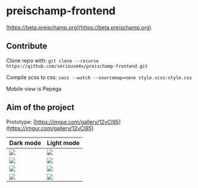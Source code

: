 # preischamp-frontend

[https://beta.preischamp.org](https://beta.preischamp.org)

## Contribute

Clone repo with: `git clone --recurse https://github.com/seriousm4x/preischamp-frontend.git`

Compile scss to css: `sass --watch --sourcemap=none style.scss:style.css`

Mobile view is Pepega

## Aim of the project

Prototype: [https://imgur.com/gallery/12vCl95](https://imgur.com/gallery/12vCl95)

| Dark mode                            | Light mode                           |
| ------------------------------------ | ------------------------------------ |
| ![](https://i.imgur.com/S3p6qp9.png) | ![](https://i.imgur.com/fXWNgqq.png) |
| ![](https://i.imgur.com/Y84RlBN.png) | ![](https://i.imgur.com/oe3DH4P.png) |
| ![](https://i.imgur.com/toEwVPM.png) | ![](https://i.imgur.com/WNAkpHJ.png) |
| ![](https://i.imgur.com/6yYqAQb.png) | ![](https://i.imgur.com/OYdxhTN.png) |
